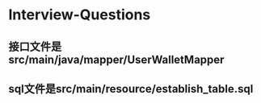 # Interview-Questions
## 接口文件是src/main/java/mapper/UserWalletMapper
## sql文件是src/main/resource/establish_table.sql
